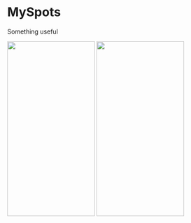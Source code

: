 # MySpots
Something useful
<div>
  <img src=https://user-images.githubusercontent.com/81194285/150002071-35d6f8e6-0815-4b26-8d74-b6c67da5a391.jpg width="200" height="400">
  <img src=https://user-images.githubusercontent.com/81194285/150002081-a0aca7f9-755e-4514-89a7-40f1ae7712e0.jpg width="200" height="400">
</div>
